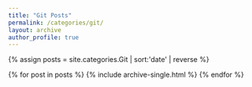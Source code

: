 ```yaml
---
title: "Git Posts"
permalink: /categories/git/
layout: archive
author_profile: true
---
```


{% assign posts = site.categories.Git | sort:'date' | reverse %}

{% for post in posts %}
    {% include archive-single.html %}
{% endfor %}